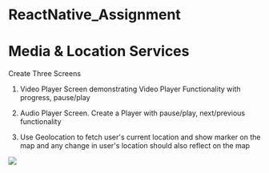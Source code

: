 # ReactNative_Assignment
# Media & Location Services

Create Three Screens 

1. Video Player Screen demonstrating Video Player Functionality with progress, pause/play 

2. Audio Player Screen. Create a Player with pause/play, next/previous functionality

3. Use Geolocation to fetch user's current location and show marker on the map and any change in user's location should also reflect on the map

![](https://github.com/shivanshirusia19/ReactNative_Assignment/blob/Media-Location-Services/src/assets/Screen%20Recording%202021-04-09%20at%209.19.00%20PM.gif)
